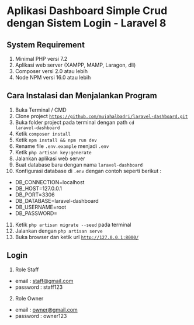 # Aplikasi Dashboard Simple Crud dengan Sistem Login - Laravel 8

## System Requirement

1. Minimal PHP versi 7.2
2. Aplikasi web server (XAMPP, MAMP, Laragon, dll)
3. Composer versi 2.0 atau lebih
4. Node NPM versi 16.0 atau lebih

## Cara Instalasi dan Menjalankan Program

1. Buka Terminal / CMD
2. Clone project <code>https://github.com/mujahalbadri/laravel-dashboard.git</code>
3. Buka folder project pada terminal dengan path <code>cd laravel-dashboard</code>
4. Ketik <code>composer install</code>
5. Ketik <code>npm install && npm run dev</code>
6. Rename file <code>.env.example</code> menjadi <code>.env</code>
7. Ketik <code>php artisan key:generate</code>
8. Jalankan aplikasi web server
9. Buat database baru dengan nama <code>laravel-dashboard</code>
10. Konfigurasi database di <code>.env</code> dengan contoh seperti berikut :

-   DB_CONNECTION=localhost
-   DB_HOST=127.0.0.1
-   DB_PORT=3306
-   DB_DATABASE=laravel-dashboard
-   DB_USERNAME=root
-   DB_PASSWORD=

11. Ketik <code>php artisan migrate --seed</code> pada terminal
12. Jalankan dengan <code>php artisan serve</code>
13. Buka browser dan ketik url <code>http://127.0.0.1:8000/</code>

## Login

1. Role Staff

-   email : staff@gmail.com
-   password : staff123

2. Role Owner

-   email : owner@gmail.com
-   password : owner123
